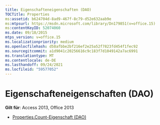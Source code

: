 ```yaml
---
title: Eigenschafteneigenschaften (DAO)
TOCTitle: Properties
ms:assetid: b624704d-8ad9-467f-8c79-d52e632aab9e
ms:mtpsurl: https://msdn.microsoft.com/library/Dn179851(v=office.15)
ms:contentKeyID: 52074060
ms.date: 09/18/2015
mtps_version: v=office.15
ms.localizationpriority: medium
ms.openlocfilehash: d58afbbe2bf216ef2e25a52f7823fd454f1fec92
ms.sourcegitcommit: a1d9041c20256616c9c183f7d1049142a7ac6991
ms.translationtype: MT
ms.contentlocale: de-DE
ms.lasthandoff: 09/24/2021
ms.locfileid: "59577052"
---
```

# <a name="properties-properties-dao"></a>Eigenschafteneigenschaften (DAO)

**Gilt für**: Access 2013, Office 2013

- [Properties.Count-Eigenschaft (DAO)](properties-count-property-dao.md)

